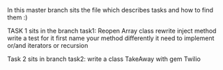 In this master branch sits the file which describes tasks and how to find them :)

TASK 1 sits in the branch task1:
Reopen Array class
rewrite inject method
write a test for it first
name your method differently
it need to implement or/and iterators or recursion


Task 2 sits in branch task2:
write a class TakeAway with gem Twilio
